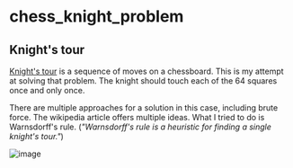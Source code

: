 # chess_knight_problem
## Knight's tour

[Knight's tour](https://en.wikipedia.org/wiki/Knight%27s_tour) is a sequence of moves on a chessboard.
This is my attempt at solving that problem. The knight should touch each of the 64 squares once and only once.


There are multiple approaches for a solution in this case, including brute force. The wikipedia article offers multiple ideas. What I tried to do is Warnsdorff's rule. (*"Warnsdorff's rule is a heuristic for finding a single knight's tour."*)

![image](https://upload.wikimedia.org/wikipedia/commons/thumb/1/1e/Thomasson_symmetric_closed_knights_tour.svg/220px-Thomasson_symmetric_closed_knights_tour.svg.png)
